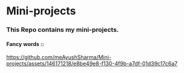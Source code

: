 # Mini-projects
### This Repo contains my mini-projects.

#### Fancy words ::
https://github.com/meAyushSharma/Mini-projects/assets/146171218/e8be49e8-f130-4f9b-a7df-01d39c17c6a7
